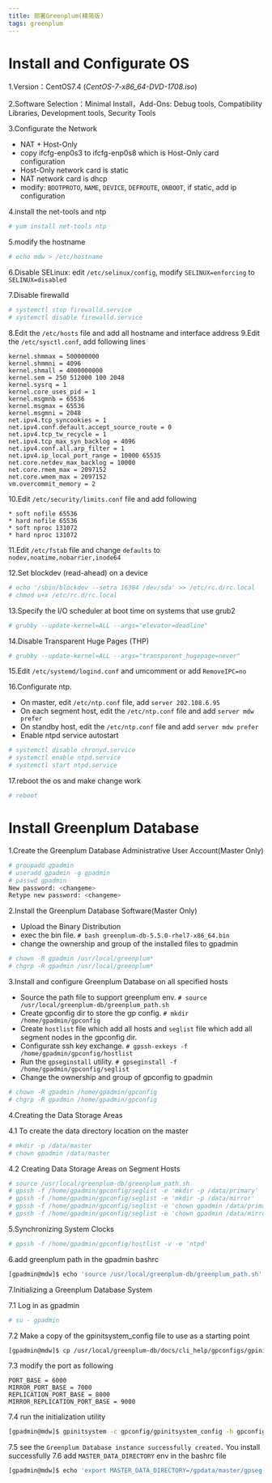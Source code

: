 ```yaml
---
title: 部署Greenplum(精简版)
tags: greenplum
---
```


# Install and Configurate OS

1.Version：CentOS7.4 (*CentOS-7-x86_64-DVD-1708.iso*)

2.Software Selection：Minimal Install，Add-Ons: Debug tools, Compatibility Libraries, Development tools, Security Tools

3.Configurate the Network

+ NAT + Host-Only
+ copy ifcfg-enp0s3 to ifcfg-enp0s8 which is Host-Only card configuration
+ Host-Only network card is static
+ NAT network card is dhcp
+ modify: `BOOTPROTO`, `NAME`, `DEVICE`, `DEFROUTE`, `ONBOOT`, if static, add ip configuration

4.install the net-tools and ntp

```bash
# yum install net-tools ntp
```

5.modify the hostname

```bash
# echo mdw > /etc/hostname
```

6.Disable SELinux: edit `/etc/selinux/config`, modify `SELINUX=enforcing` to `SELINUX=disabled`

7.Disable firewalld

```bash
# systemctl stop firewalld.service
# systemctl disable firewalld.service
```

8.Edit the `/etc/hosts` file and add all hostname and interface address
9.Edit the `/etc/sysctl.conf`, add following lines

```plain
kernel.shmmax = 500000000
kernel.shmmni = 4096
kernel.shmall = 4000000000
kernel.sem = 250 512000 100 2048
kernel.sysrq = 1
kernel.core_uses_pid = 1
kernel.msgmnb = 65536
kernel.msgmax = 65536
kernel.msgmni = 2048
net.ipv4.tcp_syncookies = 1
net.ipv4.conf.default.accept_source_route = 0
net.ipv4.tcp_tw_recycle = 1
net.ipv4.tcp_max_syn_backlog = 4096
net.ipv4.conf.all.arp_filter = 1
net.ipv4.ip_local_port_range = 10000 65535
net.core.netdev_max_backlog = 10000
net.core.rmem_max = 2097152
net.core.wmem_max = 2097152
vm.overcommit_memory = 2
```

10.Edit `/etc/security/limits.conf` file and add following

```plain
* soft nofile 65536
* hard nofile 65536
* soft nproc 131072
* hard nproc 131072
```

11.Edit `/etc/fstab` file and change `defaults` to `nodev,noatime,nobarrier,inode64`

12.Set blockdev (read-ahead) on a device

```bash
# echo '/sbin/blockdev --setra 16384 /dev/sda' >> /etc/rc.d/rc.local
# chmod u+x /etc/rc.d/rc.local
```

13.Specify the I/O scheduler at boot time on systems that use grub2

```bash
# grubby --update-kernel=ALL --args="elevator=deadline"
```

14.Disable Transparent Huge Pages (THP)

```bash
# grubby --update-kernel=ALL --args="transparent_hugepage=never"
```

15.Edit `/etc/systemd/logind.conf` and umcomment or add `RemoveIPC=no`

16.Configurate ntp.
+ On master, edit `/etc/ntp.conf` file, add `server 202.108.6.95`
+ On each segment host, edit the `/etc/ntp.conf` file and add `server mdw prefer`
+ On standby host, edit the `/etc/ntp.conf` file and add `server mdw prefer`
+ Enable ntpd service autostart

```bash
# systemctl disable chronyd.service
# systemctl enable ntpd.service
# systemctl start ntpd.service
```

17.reboot the os and make change work

```bash
# reboot
```

# Install Greenplum Database

1.Create the Greenplum Database Administrative User Account(Master Only)

```bash
# groupadd gpadmin
# useradd gpadmin -g gpadmin
# passwd gpadmin
New password: <changeme>
Retype new password: <changeme>
```

2.Install the Greenplum Database Software(Master Only)
+ Upload the Binary Distribution
+ exec the bin file. `# bash greenplum-db-5.5.0-rhel7-x86_64.bin`
+ change the ownership and group of the installed files to gpadmin

```bash
# chown -R gpadmin /usr/local/greenplum*
# chgrp -R gpadmin /usr/local/greenplum*
```

3.Install and configure Greenplum Database on all specified hosts
+ Source the path file to support greenplum env. `# source /usr/local/greenplum-db/greenplum_path.sh`
+ Create gpconfig dir to store the gp config. `# mkdir /home/gpadmin/gpconfig`
+ Create `hostlist` file which add all hosts and `seglist` file which add all segment nodes in the gpconfig dir.
+ Configurate ssh key exchange. `# gpssh-exkeys -f /home/gpadmin/gpconfig/hostlist`
+ Run the `gpseginstall` utility. `# gpseginstall -f /home/gpadmin/gpconfig/seglist`
+ Change the ownership and group of gpconfig to gpadmin

```bash
# chown -R gpadmin /home/gpadmin/gpconfig
# chgrp -R gpadmin /home/gpadmin/gpconfig
```

4.Creating the Data Storage Areas

4.1 To create the data directory location on the master

```bash
# mkdir -p /data/master
# chown gpadmin /data/master
```

4.2 Creating Data Storage Areas on Segment Hosts

```bash
# source /usr/local/greenplum-db/greenplum_path.sh
# gpssh -f /home/gpadmin/gpconfig/seglist -e 'mkdir -p /data/primary'
# gpssh -f /home/gpadmin/gpconfig/seglist -e 'mkdir -p /data/mirror'
# gpssh -f /home/gpadmin/gpconfig/seglist -e 'chown gpadmin /data/primary'
# gpssh -f /home/gpadmin/gpconfig/seglist -e 'chown gpadmin /data/mirror'
```

5.Synchronizing System Clocks

```bash
# gpssh -f /home/gpadmin/gpconfig/hostlist -v -e 'ntpd'
```

6.add greenplum path in the gpadmin bashrc

```bash
[gpadmin@mdw]$ echo 'source /usr/local/greenplum-db/greenplum_path.sh' >> /home/gpadmin/.bashrc
```

7.Initializing a Greenplum Database System

7.1 Log in as gpadmin

```bash
# su - gpadmin
```

7.2 Make a copy of the gpinitsystem_config file to use as a starting point

```bash
[gpadmin@mdw]$ cp /usr/local/greenplum-db/docs/cli_help/gpconfigs/gpinitsystem_config ~/gpconfig/gpinitsystem_config
```

7.3 modify the port as following

```plain
PORT_BASE = 6000
MIRROR_PORT_BASE = 7000
REPLICATION_PORT_BASE = 8000
MIRROR_REPLICATION_PORT_BASE = 9000
```

7.4 run the initialization utility

```bash
[gpadmin@mdw]$ gpinitsystem -c gpconfig/gpinitsystem_config -h gpconfig/seglist
```

7.5 see the `Greenplum Database instance successfully created.` You install successfully
7.6 add `MASTER_DATA_DIRECTORY` env in the bashrc file

```bash
[gpadmin@mdw]$ echo 'export MASTER_DATA_DIRECTORY=/gpdata/master/gpseg-1' >> ~/.bashrc
```